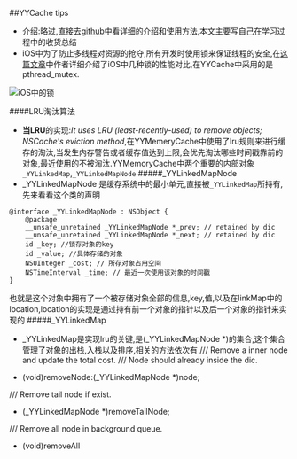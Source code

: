 ##YYCache  tips
* 介绍:略过,直接去[github](https://github.com/ibireme/YYCache)中看详细的介绍和使用方法,本文主要写自己在学习过程中的收货总结
* iOS中为了防止多线程对资源的抢夺,所有开发时使用锁来保证线程的安全,在[这篇文章](http://blog.ibireme.com/author/ibireme/)中作者详细介绍了iOS中几种锁的性能对比,在YYCache中采用的是pthread_mutex.

 ![iOS中的锁](http://blog.ibireme.com/wp-content/uploads/2016/01/lock_benchmark.png)
 
 ####LRU淘汰算法
* **当LRU**的实现:*It uses LRU (least-recently-used) to remove objects; NSCache's eviction method*,在YYMemeryCache中使用了lru规则来进行缓存的淘汰,当发生内存警告或者缓存值达到上限,会优先淘汰哪些时间戳靠前的对象,最近使用的不被淘汰.YYMemoryCache中两个重要的内部对象`_YYLinkedMap`,`_YYLinkedMapNode`
#####_YYLinkedMapNode
* _YYLinkedMapNode 是缓存系统中的最小单元,直接被`_YYLinkedMap`所持有,先来看看这个类的声明

```objc
@interface _YYLinkedMapNode : NSObject {
    @package
    __unsafe_unretained _YYLinkedMapNode *_prev; // retained by dic
    __unsafe_unretained _YYLinkedMapNode *_next; // retained by dic
    id _key; //锁存对象的key
    id _value; //具体存储的对象
    NSUInteger _cost; // 所存对象占用空间
    NSTimeInterval _time; // 最近一次使用该对象的时间戳
}
```
也就是这个对象中拥有了一个被存储对象全部的信息,key,值,以及在linkMap中的location,location的实现是通过持有前一个对象的指针以及后一个对象的指针来实现的
#####_YYLinkedMap
* _YYLinkedMap是实现lru的关键,是(_YYLinkedMapNode *)的集合,这个集合管理了对象的出栈,入栈以及排序,相关的方法依次有
/// Remove a inner node and update the total cost.
/// Node should already inside the dic.
- (void)removeNode:(_YYLinkedMapNode *)node;

/// Remove tail node if exist.
- (_YYLinkedMapNode *)removeTailNode;

/// Remove all node in background queue.
- (void)removeAll
```